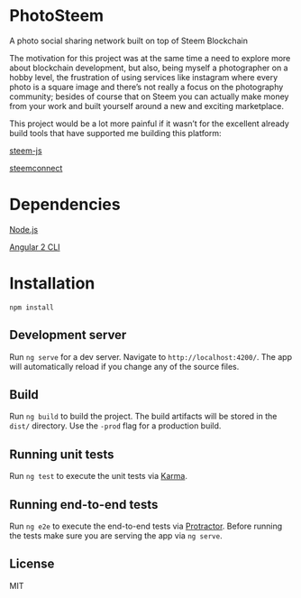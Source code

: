 # PhotoSteem

A photo social sharing network built on top of Steem Blockchain

The motivation for this project was at the same time a need to explore more about blockchain development, but also, being myself a  photographer on a hobby level,  the frustration of using services like instagram where every photo is a square image and there’s not really a focus on the photography community; besides of course that on Steem you can actually make money from your work and built yourself around a new and exciting marketplace.

This project would be a lot more painful if it wasn’t for the excellent already build tools that have supported me building this platform:

[steem-js](https://github.com/steemit/steem-js)

[steemconnect](https://github.com/adcpm/steemconnect)



# Dependencies

[Node.js](https://nodejs.org)

[Angular 2 CLI](https://github.com/angular/angular-cli)

# Installation

`npm install`

## Development server

Run `ng serve` for a dev server. Navigate to `http://localhost:4200/`. The app will automatically reload if you change any of the source files.

## Build

Run `ng build` to build the project. The build artifacts will be stored in the `dist/` directory. Use the `-prod` flag for a production build.

## Running unit tests

Run `ng test` to execute the unit tests via [Karma](https://karma-runner.github.io).

## Running end-to-end tests

Run `ng e2e` to execute the end-to-end tests via [Protractor](http://www.protractortest.org/).
Before running the tests make sure you are serving the app via `ng serve`.

## License

MIT
